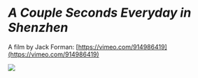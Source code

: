 
# _A Couple Seconds Everyday in Shenzhen_

A film by Jack Forman: [https://vimeo.com/914986419](https://vimeo.com/914986419)

[![](https://i.vimeocdn.com/video/1801820743-0bbc4ab42953f7cb4f0a2083027d9b70efe0b833b45cfa53722a0005c58926c4-d?mw=600)](https://vimeo.com/914986419)
